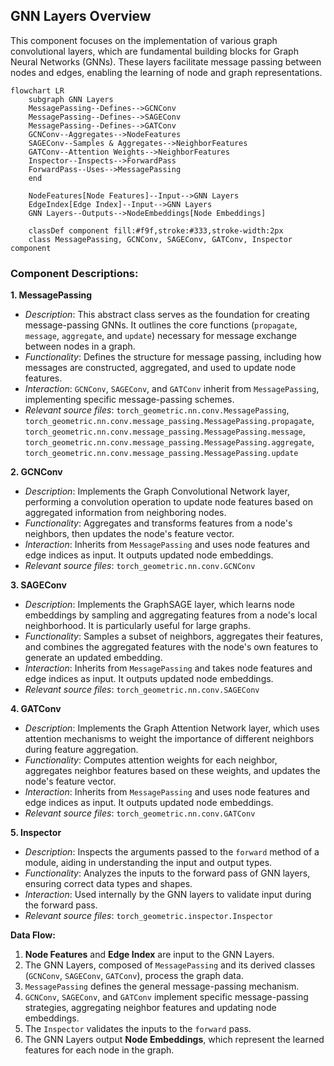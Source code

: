 ## GNN Layers Overview

This component focuses on the implementation of various graph convolutional layers, which are fundamental building blocks for Graph Neural Networks (GNNs). These layers facilitate message passing between nodes and edges, enabling the learning of node and graph representations.

```mermaid
flowchart LR
    subgraph GNN Layers
    MessagePassing--Defines-->GCNConv
    MessagePassing--Defines-->SAGEConv
    MessagePassing--Defines-->GATConv
    GCNConv--Aggregates-->NodeFeatures
    SAGEConv--Samples & Aggregates-->NeighborFeatures
    GATConv--Attention Weights-->NeighborFeatures
    Inspector--Inspects-->ForwardPass
    ForwardPass--Uses-->MessagePassing
    end

    NodeFeatures[Node Features]--Input-->GNN Layers
    EdgeIndex[Edge Index]--Input-->GNN Layers
    GNN Layers--Outputs-->NodeEmbeddings[Node Embeddings]

    classDef component fill:#f9f,stroke:#333,stroke-width:2px
    class MessagePassing, GCNConv, SAGEConv, GATConv, Inspector component
```

### Component Descriptions:

**1. MessagePassing**
   - *Description*: This abstract class serves as the foundation for creating message-passing GNNs. It outlines the core functions (`propagate`, `message`, `aggregate`, and `update`) necessary for message exchange between nodes in a graph.
   - *Functionality*: Defines the structure for message passing, including how messages are constructed, aggregated, and used to update node features.
   - *Interaction*: `GCNConv`, `SAGEConv`, and `GATConv` inherit from `MessagePassing`, implementing specific message-passing schemes.
   - *Relevant source files*: `torch_geometric.nn.conv.MessagePassing`, `torch_geometric.nn.conv.message_passing.MessagePassing.propagate`, `torch_geometric.nn.conv.message_passing.MessagePassing.message`, `torch_geometric.nn.conv.message_passing.MessagePassing.aggregate`, `torch_geometric.nn.conv.message_passing.MessagePassing.update`

**2. GCNConv**
   - *Description*: Implements the Graph Convolutional Network layer, performing a convolution operation to update node features based on aggregated information from neighboring nodes.
   - *Functionality*: Aggregates and transforms features from a node's neighbors, then updates the node's feature vector.
   - *Interaction*: Inherits from `MessagePassing` and uses node features and edge indices as input. It outputs updated node embeddings.
   - *Relevant source files*: `torch_geometric.nn.conv.GCNConv`

**3. SAGEConv**
   - *Description*: Implements the GraphSAGE layer, which learns node embeddings by sampling and aggregating features from a node's local neighborhood. It is particularly useful for large graphs.
   - *Functionality*: Samples a subset of neighbors, aggregates their features, and combines the aggregated features with the node's own features to generate an updated embedding.
   - *Interaction*: Inherits from `MessagePassing` and takes node features and edge indices as input. It outputs updated node embeddings.
   - *Relevant source files*: `torch_geometric.nn.conv.SAGEConv`

**4. GATConv**
   - *Description*: Implements the Graph Attention Network layer, which uses attention mechanisms to weight the importance of different neighbors during feature aggregation.
   - *Functionality*: Computes attention weights for each neighbor, aggregates neighbor features based on these weights, and updates the node's feature vector.
   - *Interaction*: Inherits from `MessagePassing` and uses node features and edge indices as input. It outputs updated node embeddings.
   - *Relevant source files*: `torch_geometric.nn.conv.GATConv`

**5. Inspector**
   - *Description*: Inspects the arguments passed to the `forward` method of a module, aiding in understanding the input and output types.
   - *Functionality*: Analyzes the inputs to the forward pass of GNN layers, ensuring correct data types and shapes.
   - *Interaction*: Used internally by the GNN layers to validate input during the forward pass.
   - *Relevant source files*: `torch_geometric.inspector.Inspector`

**Data Flow:**

1.  **Node Features** and **Edge Index** are input to the GNN Layers.
2.  The GNN Layers, composed of `MessagePassing` and its derived classes (`GCNConv`, `SAGEConv`, `GATConv`), process the graph data.
3.  `MessagePassing` defines the general message-passing mechanism.
4.  `GCNConv`, `SAGEConv`, and `GATConv` implement specific message-passing strategies, aggregating neighbor features and updating node embeddings.
5.  The `Inspector` validates the inputs to the `forward` pass.
6.  The GNN Layers output **Node Embeddings**, which represent the learned features for each node in the graph.
